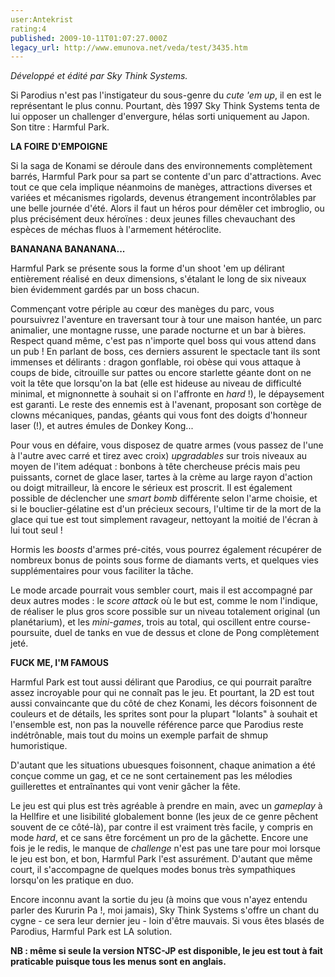 ```yaml
---
user:Antekrist
rating:4
published: 2009-10-11T01:07:27.000Z
legacy_url: http://www.emunova.net/veda/test/3435.htm
---
```

_Développé et édité par Sky Think Systems._  

  

Si Parodius n'est pas l'instigateur du sous-genre du _cute 'em up_, il en est le représentant le plus connu. Pourtant, dès 1997 Sky Think Systems tenta de lui opposer un challenger d'envergure, hélas sorti uniquement au Japon. Son titre : Harmful Park.  

  

**LA FOIRE D'EMPOIGNE**  

Si la saga de Konami se déroule dans des environnements complètement barrés, Harmful Park pour sa part se contente d'un parc d'attractions. Avec tout ce que cela implique néanmoins de manèges, attractions diverses et variées et mécanismes rigolards, devenus étrangement incontrôlables par une belle journée d'été. Alors il faut un héros pour démêler cet imbroglio, ou plus précisément deux héroïnes : deux jeunes filles chevauchant des espèces de méchas fluos à l'armement hétéroclite.  

  

**BANANANA BANANANA...**  

Harmful Park se présente sous la forme d'un shoot 'em up délirant entièrement réalisé en deux dimensions, s'étalant le long de six niveaux bien évidemment gardés par un boss chacun.  

Commençant votre périple au cœur des manèges du parc, vous poursuivrez l'aventure en traversant tour à tour une maison hantée, un parc animalier, une montagne russe, une parade nocturne et un bar à bières. Respect quand même, c'est pas n'importe quel boss qui vous attend dans un pub ! En parlant de boss, ces derniers assurent le spectacle tant ils sont immenses et délirants : dragon gonflable, roi obèse qui vous attaque à coups de bide, citrouille sur pattes ou encore starlette géante dont on ne voit la tête que lorsqu'on la bat (elle est hideuse au niveau de difficulté minimal, et mignonnette à souhait si on l'affronte en _hard_ !), le dépaysement est garanti. Le reste des ennemis est à l'avenant, proposant son cortège de clowns mécaniques, pandas, géants qui vous font des doigts d'honneur laser (!), et autres émules de Donkey Kong...  

Pour vous en défaire, vous disposez de quatre armes (vous passez de l'une à l'autre avec carré et tirez avec croix) _upgradables_ sur trois niveaux au moyen de l'item adéquat : bonbons à tête chercheuse précis mais peu puissants, cornet de glace laser, tartes à la crème au large rayon d'action ou doigt mitrailleur, là encore le sérieux est proscrit. Il est également possible de déclencher une _smart bomb_ différente selon l'arme choisie, et si le bouclier-gélatine est d'un précieux secours, l'ultime tir de la mort de la glace qui tue est tout simplement ravageur, nettoyant la moitié de l'écran à lui tout seul !  

Hormis les _boosts_ d'armes pré-cités, vous pourrez également récupérer de nombreux bonus de points sous forme de diamants verts, et quelques vies supplémentaires pour vous faciliter la tâche.  

Le mode arcade pourrait vous sembler court, mais il est accompagné par deux autres modes : le _score attack_ où le but est, comme le nom l'indique, de réaliser le plus gros score possible sur un niveau totalement original (un planétarium), et les _mini-games_, trois au total, qui oscillent entre course-poursuite, duel de tanks en vue de dessus et clone de Pong complètement jeté.  

  

**FUCK ME, I'M FAMOUS**  

Harmful Park est tout aussi délirant que Parodius, ce qui pourrait paraître assez incroyable pour qui ne connaît pas le jeu. Et pourtant, la 2D est tout aussi convaincante que du côté de chez Konami, les décors foisonnent de couleurs et de détails, les sprites sont pour la plupart "lolants" à souhait et l'ensemble est, non pas la nouvelle référence parce que Parodius reste indétrônable, mais tout du moins un exemple parfait de shmup humoristique.  

D'autant que les situations ubuesques foisonnent, chaque animation a été conçue comme un gag, et ce ne sont certainement pas les mélodies guillerettes et entraînantes qui vont venir gâcher la fête.  

Le jeu est qui plus est très agréable à prendre en main, avec un _gameplay_ à la Hellfire et une lisibilité globalement bonne (les jeux de ce genre pêchent souvent de ce côté-là), par contre il est vraiment très facile, y compris en mode _hard_, et ce sans être forcément un pro de la gâchette. Encore une fois je le redis, le manque de _challenge_ n'est pas une tare pour moi lorsque le jeu est bon, et bon, Harmful Park l'est assurément. D'autant que même court, il s'accompagne de quelques modes bonus très sympathiques lorsqu'on les pratique en duo.  

Encore inconnu avant la sortie du jeu (à moins que vous n'ayez entendu parler des Kururin Pa !, moi jamais), Sky Think Systems s'offre un chant du cygne - ce sera leur dernier jeu - loin d'être mauvais. Si vous êtes blasés de Parodius, Harmful Park est LA solution.  

  

__NB : même si seule la version NTSC-JP est disponible, le jeu est tout à fait praticable puisque tous les menus sont en anglais.__